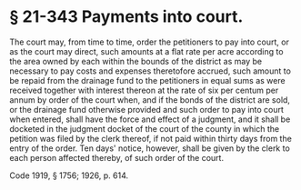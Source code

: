 # § 21-343 Payments into court.

<p>The court may, from time to time, order the petitioners to pay into court, or as the court may direct, such amounts at a flat rate per acre according to the area owned by each within the bounds of the district as may be necessary to pay costs and expenses theretofore accrued, such amount to be repaid from the drainage fund to the petitioners in equal sums as were received together with interest thereon at the rate of six per centum per annum by order of the court when, and if the bonds of the district are sold, or the drainage fund otherwise provided and such order to pay into court when entered, shall have the force and effect of a judgment, and it shall be docketed in the judgment docket of the court of the county in which the petition was filed by the clerk thereof, if not paid within thirty days from the entry of the order. Ten days' notice, however, shall be given by the clerk to each person affected thereby, of such order of the court.</p><p>Code 1919, § 1756; 1926, p. 614.</p>